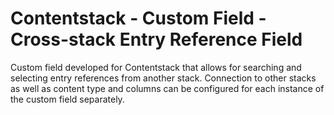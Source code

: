 # Contentstack - Custom Field - Cross-stack Entry Reference Field

Custom field developed for Contentstack that allows for searching and selecting entry references from another stack. Connection to other stacks as well as content type and columns can be configured for each instance of the custom field separately.
